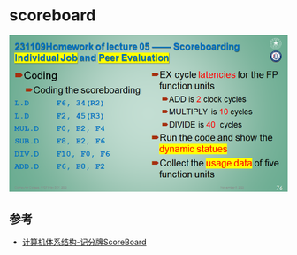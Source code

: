 
# scoreboard

![image](https://raw.githubusercontent.com/luzhixing12345/archlab/main/img/homework4.png)

## 参考

- [计算机体系结构-记分牌ScoreBoard](https://zhuanlan.zhihu.com/p/496078836)
